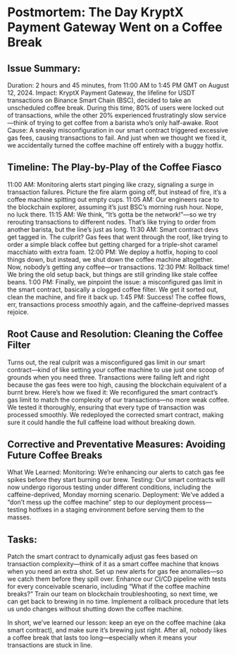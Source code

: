 # Postmortem: The Day KryptX Payment Gateway Went on a Coffee Break 

## Issue Summary:
Duration: 2 hours and 45 minutes, from 11:00 AM to 1:45 PM GMT on August 12, 2024.
Impact: KryptX Payment Gateway, the lifeline for USDT transactions on Binance Smart Chain (BSC), decided to take an unscheduled coffee break. During this time, 80% of users were locked out of transactions, while the other 20% experienced frustratingly slow service—think of trying to get coffee from a barista who’s only half-awake.
Root Cause: A sneaky misconfiguration in our smart contract triggered excessive gas fees, causing transactions to fail. And just when we thought we fixed it, we accidentally turned the coffee machine off entirely with a buggy hotfix.

## Timeline: The Play-by-Play of the Coffee Fiasco
11:00 AM: Monitoring alerts start pinging like crazy, signaling a surge in transaction failures. Picture the fire alarm going off, but instead of fire, it’s a coffee machine spitting out empty cups.
11:05 AM: Our engineers race to the blockchain explorer, assuming it’s just BSC’s morning rush hour. Nope, no luck there.
11:15 AM: We think, “It’s gotta be the network!”—so we try rerouting transactions to different nodes. That’s like trying to order from another barista, but the line’s just as long.
11:30 AM: Smart contract devs get tagged in. The culprit? Gas fees that went through the roof, like trying to order a simple black coffee but getting charged for a triple-shot caramel macchiato with extra foam.
12:00 PM: We deploy a hotfix, hoping to cool things down, but instead, we shut down the coffee machine altogether. Now, nobody’s getting any coffee—or transactions.
12:30 PM: Rollback time! We bring the old setup back, but things are still grinding like stale coffee beans.
1:00 PM: Finally, we pinpoint the issue: a misconfigured gas limit in the smart contract, basically a clogged coffee filter. We get it sorted out, clean the machine, and fire it back up.
1:45 PM: Success! The coffee flows, err, transactions process smoothly again, and the caffeine-deprived masses rejoice.

## Root Cause and Resolution: Cleaning the Coffee Filter
Turns out, the real culprit was a misconfigured gas limit in our smart contract—kind of like setting your coffee machine to use just one scoop of grounds when you need three. Transactions were failing left and right because the gas fees were too high, causing the blockchain equivalent of a burnt brew.
Here’s how we fixed it:
We reconfigured the smart contract’s gas limit to match the complexity of our transactions—no more weak coffee.
We tested it thoroughly, ensuring that every type of transaction was processed smoothly.
We redeployed the corrected smart contract, making sure it could handle the full caffeine load without breaking down.

## Corrective and Preventative Measures: Avoiding Future Coffee Breaks
What We Learned:
Monitoring: We’re enhancing our alerts to catch gas fee spikes before they start burning our brew.
Testing: Our smart contracts will now undergo rigorous testing under different conditions, including the caffeine-deprived, Monday morning scenario.
Deployment: We’ve added a “don’t mess up the coffee machine” step to our deployment process—testing hotfixes in a staging environment before serving them to the masses.

## Tasks:
Patch the smart contract to dynamically adjust gas fees based on transaction complexity—think of it as a smart coffee machine that knows when you need an extra shot.
Set up new alerts for gas fee anomalies—so we catch them before they spill over.
Enhance our CI/CD pipeline with tests for every conceivable scenario, including “What if the coffee machine breaks?”
Train our team on blockchain troubleshooting, so next time, we can get back to brewing in no time.
Implement a rollback procedure that lets us undo changes without shutting down the coffee machine.

In short, we’ve learned our lesson: keep an eye on the coffee machine (aka smart contract), and make sure it’s brewing just right. After all, nobody likes a coffee break that lasts too long—especially when it means your transactions are stuck in line.

